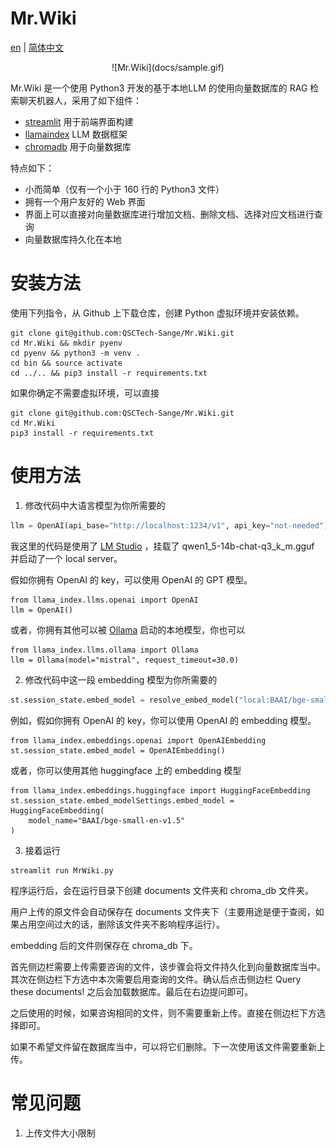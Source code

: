 # Mr.Wiki

[en](README.md) | [简体中文](docs/README_zh.md)


<div align="center">
![Mr.Wiki](docs/sample.gif)
</div>

Mr.Wiki 是一个使用 Python3 开发的基于本地LLM 的使用向量数据库的 RAG 检索聊天机器人，采用了如下组件：
- [streamlit](https://streamlit.io/) 用于前端界面构建
- [llamaindex](https://www.llamaindex.ai/) LLM 数据框架
- [chromadb](https://www.trychroma.com/) 用于向量数据库

特点如下：
- 小而简单（仅有一个小于 160 行的 Python3 文件）
- 拥有一个用户友好的 Web 界面
- 界面上可以直接对向量数据库进行增加文档、删除文档、选择对应文档进行查询
- 向量数据库持久化在本地

# 安装方法
使用下列指令，从 Github 上下载仓库，创建 Python 虚拟环境并安装依赖。
```
git clone git@github.com:QSCTech-Sange/Mr.Wiki.git
cd Mr.Wiki && mkdir pyenv
cd pyenv && python3 -m venv . 
cd bin && source activate
cd ../.. && pip3 install -r requirements.txt
```
如果你确定不需要虚拟环境，可以直接
```
git clone git@github.com:QSCTech-Sange/Mr.Wiki.git
cd Mr.Wiki
pip3 install -r requirements.txt
```

# 使用方法
1. 修改代码中大语言模型为你所需要的
```python
llm = OpenAI(api_base="http://localhost:1234/v1", api_key="not-needed")
```
我这里的代码是使用了 [LM Studio](https://lmstudio.ai/) ，挂载了 
qwen1_5-14b-chat-q3_k_m.gguf 并启动了一个 local server。

假如你拥有 OpenAI 的 key，可以使用 OpenAI 的 GPT 模型。
```
from llama_index.llms.openai import OpenAI
llm = OpenAI()
```
或者，你拥有其他可以被 [Ollama](https://ollama.com/) 启动的本地模型，你也可以
```
from llama_index.llms.ollama import Ollama
llm = Ollama(model="mistral", request_timeout=30.0)
```


2. 修改代码中这一段 embedding 模型为你所需要的
```python
st.session_state.embed_model = resolve_embed_model("local:BAAI/bge-small-zh-v1.5")
```
例如，假如你拥有 OpenAI 的 key，你可以使用 OpenAI 的 embedding 模型。
```
from llama_index.embeddings.openai import OpenAIEmbedding
st.session_state.embed_model = OpenAIEmbedding()
```
或者，你可以使用其他 huggingface 上的 embedding 模型
```
from llama_index.embeddings.huggingface import HuggingFaceEmbedding
st.session_state.embed_modelSettings.embed_model = HuggingFaceEmbedding(
    model_name="BAAI/bge-small-en-v1.5"
)
```
3. 接着运行
```
streamlit run MrWiki.py
```
程序运行后，会在运行目录下创建 documents 文件夹和 chroma_db 文件夹。

用户上传的原文件会自动保存在 documents 文件夹下（主要用途是便于查阅，如果占用空间过大的话，删除该文件夹不影响程序运行）。

embedding 后的文件则保存在 chroma_db 下。

首先侧边栏需要上传需要咨询的文件，该步骤会将文件持久化到向量数据库当中。其次在侧边栏下方选中本次需要启用查询的文件。确认后点击侧边栏 Query these documents! 之后会加载数据库。最后在右边提问即可。

之后使用的时候，如果咨询相同的文件，则不需要重新上传。直接在侧边栏下方选择即可。

如果不希望文件留在数据库当中，可以将它们删除。下一次使用该文件需要重新上传。


# 常见问题
1. 上传文件大小限制
